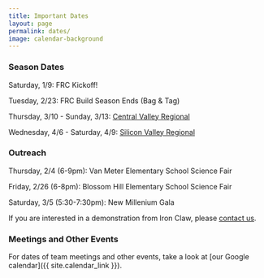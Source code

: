 ```yaml
---
title: Important Dates
layout: page
permalink: dates/
image: calendar-background
---
```


### Season Dates

Saturday, 1/9: FRC Kickoff!

Tuesday, 2/23: FRC Build Season Ends (Bag & Tag)

Thursday, 3/10 - Sunday, 3/13: [Central Valley Regional](http://www.cvrobotics.org/frc/regional/)

Wednesday, 4/6 - Saturday, 4/9: [Silicon Valley Regional](http://www.firstsv.org/)

### Outreach

Thursday, 2/4 (6-9pm): Van Meter Elementary School Science Fair

Friday, 2/26 (6-8pm): Blossom Hill Elementary School Science Fair

Saturday, 3/5 (5:30-7:30pm): New Millenium Gala

If you are interested in a demonstration from Iron Claw, please [contact us](mailto:contact@ironclaw972.org).

### Meetings and Other Events

For dates of team meetings and other events, take a look at [our Google calendar]({{ site.calendar_link }}).
